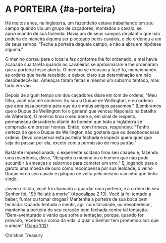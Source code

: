 # A PORTEIRA {#a-porteira}

Há muitos anos, na Inglaterra, um fazendeiro estava trabalhando em seu campo quando viu um grupo de caçadores, montados a cavalo, se aproximando de sua fazenda. Havia um de seus campos de plantio que não poderia de maneira alguma ser pisoteado pelos cavalos, e ele ordenou a um de seus servos: &quot;Feche a porteira daquele campo, e não a abra em hipótese alguma.&quot;

O menino correu para o local e fez conforme lhe foi ordenado, e mal havia acabado sua tarefa quando os cavaleiros se aproximaram e lhe ordenaram que a porteira fosse aberta. O menino se recusou a fazê-lo, mencionando as ordens que havia recebido, e deixou claro sua determinação em não desobedecê-las. Ameaças foram feitas e mesmo um suborno tentado, mas tudo em vão.

Depois de algum tempo um dos caçadores disse em tom de ordens, &quot;Meu filho, você não me conhece. Eu sou o Duque de Wellington, e eu ordeno que abra essa porteira para que eu e meus amigos passemos.&quot; (Lembramos que o Duque de Wellington foi o general que venceu Napoleão na batalha de Waterloo). O menino tirou o seu boné e, em sinal de respeito, permaneceu descoberto diante do homem que toda a Inglaterra se comprazia em prestar honras. Então, com firmeza, respondeu: &quot;Tenho certeza de que o Duque de Wellington não gostaria que eu desobedecesse ordens. Devo conservar esta porteira fechada e impedir quem quer que seja de passar por ela, exceto com a permissão de meu patrão.&quot;

Bastante impressionado, o experiente soldado tirou seu chapéu e, fazendo uma reverência, disse, &quot;Respeito o menino ou o homem que não pode sucumbir à ameaças e subornos para cometer um erro.&quot; E, jogando para o garoto uma moeda de ouro como recompensa por sua lealdade, o velho Duque virou seu cavalo e galopou de volta pelo mesmo caminho que tinha vindo.

Jovem cristão, você foi chamado a guardar uma porteira, e a ordem do seu Senhor foi, &quot;Sê fiel até à morte&quot; ([Apocalipse 2:10](http://bibliaonline.com.br/acf/ap/2/10)). Você já foi tentado a beber, fumar ou tomar drogas? Mantenha a porteira de sua boca bem fechada. Quando tentado a mentir, agir com falsidade, ou desobedecer, mantenha a porteira do seu coração bem fechada contra tal tentação. &quot;Bem-aventurado o varão que sofre a tentação; porque, quando for provado, receberá a coroa da vida, a qual o Senhor tem prometido aos que o amam&quot; ([Tiago 1:12](http://bibliaonline.com.br/acf/tg/1/12)).

Christian Treasury
